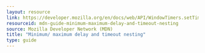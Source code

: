 ```yaml
---
layout: resource
link: https://developer.mozilla.org/en/docs/web/API/WindowTimers.setTimeout#Minimum.2F_maximum_delay_and_timeout_nesting
resourceid: mdn-guide-minimum-maximum-delay-and-timeout-nesting
source: Mozilla Developer Network (MDN)
title: "Minimum/ maximum delay and timeout nesting"
type: guide
---
```


